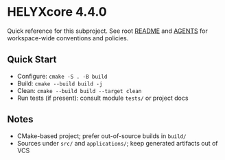 # HELYXcore 4.4.0

Quick reference for this subproject. See root [README](../README.md) and [AGENTS](../AGENTS.md) for workspace-wide conventions and policies.

## Quick Start
- Configure: `cmake -S . -B build`
- Build: `cmake --build build -j`
- Clean: `cmake --build build --target clean`
- Run tests (if present): consult module `tests/` or project docs

## Notes
- CMake-based project; prefer out-of-source builds in `build/`
- Sources under `src/` and `applications/`; keep generated artifacts out of VCS
